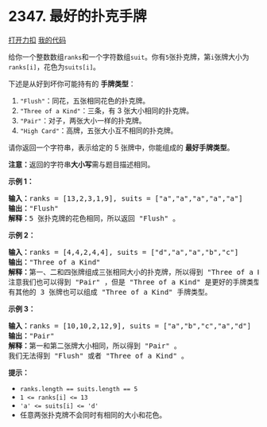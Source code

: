 # 2347. 最好的扑克手牌

[打开力扣](https://leetcode.cn/problems/best-poker-hand) [我的代码](2347.best_poker_hand.py)

给你一个整数数组<code>ranks</code>和一个字符数组<code>suit</code>。你有<code>5</code>张扑克牌，第<code>i</code>张牌大小为<code>ranks[i]</code>，花色为<code>suits[i]</code>。

下述是从好到坏你可能持有的 <strong>手牌类型</strong>：

<ol>
	<li><code>"Flush"</code>：同花，五张相同花色的扑克牌。</li>
	<li><code>"Three of a Kind"</code>：三条，有 3 张大小相同的扑克牌。</li>
	<li><code>"Pair"</code>：对子，两张大小一样的扑克牌。</li>
	<li><code>"High Card"</code>：高牌，五张大小互不相同的扑克牌。</li>
</ol>

请你返回一个字符串，表示给定的 5 张牌中，你能组成的 <strong>最好手牌类型</strong>。

<strong>注意：</strong>返回的字符串<strong>大小写</strong>需与题目描述相同。



<strong>示例 1：</strong>

<pre><b>输入：</b>ranks = [13,2,3,1,9], suits = ["a","a","a","a","a"]
<b>输出：</b>"Flush"
<b>解释：</b>5 张扑克牌的花色相同，所以返回 "Flush" 。
</pre>

<strong>示例 2：</strong>

<pre><b>输入：</b>ranks = [4,4,2,4,4], suits = ["d","a","a","b","c"]
<b>输出：</b>"Three of a Kind"
<b>解释：</b>第一、二和四张牌组成三张相同大小的扑克牌，所以得到 "Three of a Kind" 。
注意我们也可以得到 "Pair" ，但是 "Three of a Kind" 是更好的手牌类型。
有其他的 3 张牌也可以组成 "Three of a Kind" 手牌类型。</pre>

<strong>示例 3：</strong>

<pre><b>输入：</b>ranks = [10,10,2,12,9], suits = ["a","b","c","a","d"]
<b>输出：</b>"Pair"
<b>解释：</b>第一和第二张牌大小相同，所以得到 "Pair" 。
我们无法得到 "Flush" 或者 "Three of a Kind" 。
</pre>



<strong>提示：</strong>

<ul>
	<li><code>ranks.length == suits.length == 5</code></li>
	<li><code>1 <= ranks[i] <= 13</code></li>
	<li><code>'a' <= suits[i] <= 'd'</code></li>
	<li>任意两张扑克牌不会同时有相同的大小和花色。</li>
</ul>
